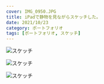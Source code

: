 ```yaml
---
cover: IMG_0950.JPG
title: iPadで静物を見ながらスケッチした。
date: 2021/10/23
category: ポートフォリオ
tags: [ポートフォリオ, スケッチ]
---
```


![スケッチ](/my-home/cover/IMG_0974.JPG)

![スケッチ](/my-home/cover/IMG_0950.JPG)

![スケッチ](/my-home/cover/IMG_0949.JPG)
